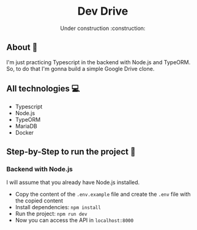 <h1 align="center">Dev Drive</h1>
<p align="center">Under construction :construction:</p>

## About :book:
I'm just practicing Typescript in the backend with Node.js and TypeORM.  
So, to do that I'm gonna build a simple Google Drive clone.

## All technologies :computer:
 - Typescript
 - Node.js
 - TypeORM
 - MariaDB
 - Docker

## Step-by-Step to run the project :footprints:
### Backend with Node.js
I will assume that you already have Node.js installed.  
 - Copy the content of the `.env.example` file and create the `.env` file with the copied content  
 - Install dependencies: `npm install`  
 - Run the project: `npm run dev`  
 - Now you can access the API in `localhost:8000`
